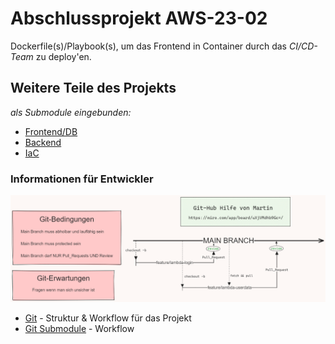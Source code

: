 # Abschlussprojekt AWS-23-02

Dockerfile(s)/Playbook(s), um das Frontend in Container durch das *CI/CD-Team* zu deploy'en.


## Weitere Teile des Projekts
*als Submodule eingebunden:*
- [Frontend/DB](https://github.com/ChriZZ2406/Abschlussprojekt-Front-Backend)
- [Backend](https://github.com/BastiWho/Abschlussprojekt_Backend)
- [IaC](https://github.com/ramziatrous/Abschlussprojekt-Terraform-AWS)

### Informationen für Entwickler
![Git Workflow](./images/git-workflow-bedingungen.png)
- [Git](./git.md) - Struktur & Workflow für das Projekt
- [Git Submodule](./git-submodule.md) - Workflow